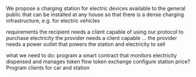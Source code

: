 We propose a charging station for electric devices available to the general public that can be installed at any house so that there is a dense charging infrastructure, e.g. for electric vehicles

requirements
the recipient needs a client capable of using our protocol to purchase electricity
the provider needs a client capable …
the provider needs a power outlet that powers the station and electricity to sell

what we need to do:
program a smart contract that monitors electricity dispensed and manages token flow
token exchange
configure station price?
Program clients for car and station